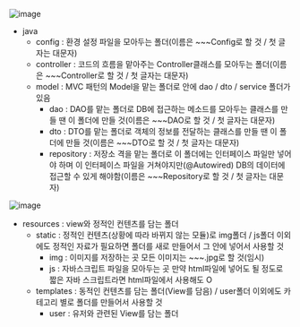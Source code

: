 ![image](https://github.com/user-attachments/assets/8578a642-22ce-4797-b363-ad623fbe167c)
- java
  - config : 환경 설정 파일을 모아두는 폴더(이름은 ~~~Config로 할 것 / 첫 글자는 대문자)
  - controller : 코드의 흐름을 맡아주는 Controller클래스를 모아두는 폴더(이름은 ~~~Controller로 할 것 / 첫 글자는 대문자)
  - model : MVC 패턴의 Model을 맡는 폴더로 안에 dao / dto / service 폴더가 있음
    - dao : DAO를 맡는 폴더로 DB에 접근하는 메소드를 모아두는 클래스를 만들 땐 이 폴더에 만들 것(이름은 ~~~DAO로 할 것 / 첫 글자는 대문자)
    - dto : DTO를 맡는 폴더로 객체의 정보를 전달하는 클래스를 만들 땐 이 폴더에 만들 것(이름은 ~~~DTO로 할 것 / 첫 글자는 대문자)
    - repository : 저장소 격을 맡는 폴더로 이 폴더에는 인터페이스 파일만 넣어야 하며 이 인터페이스 파일을 거쳐야지만(@Autowired) DB의 데이터에 접근할 수 있게 해야함(이름은 ~~~Repository로 할 것 / 첫 글자는 대문자)

![image](https://github.com/user-attachments/assets/3b5481e7-fd8d-4090-be98-b8fc2d329a49)

- resources : view와 정적인 컨텐츠를 담는 폴더
  - static : 정적인 컨텐츠(상황에 따라 바뀌지 않는 모듈)로 img폴더 / js폴더 이외에도 정적인 자료가 필요하면 폴더를 새로 만들어서 그 안에 넣어서 사용할 것
    - img : 이미지를 저장하는 곳 모든 이미지는 ~~~.jpg로 할 것(임시)
    - js : 자바스크립트 파일을 모아두는 곳 만약 html파일에 넣어도 될 정도로 짧은 자바 스크립트라면 html파일에서 사용해도 O
  - templates : 동적인 컨텐츠를 담는 폴더(View를 담음) / user폴더 이외에도 카테고리 별로 폴더를 만들어서 사용할 것
    - user : 유저와 관련된 View를 담는 폴더
    

